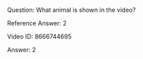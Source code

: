 Question: What animal is shown in the video?

Reference Answer: 2

Video ID: 8666744695

Answer: 2

